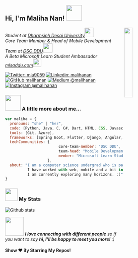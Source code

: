 <h2> Hi, I'm Maliha Nan! <img src="https://media.giphy.com/media/mGcNjsfWAjY5AEZNw6/giphy.gif" width="50"></h2>
<img align='right' src="https://media.giphy.com/media/ieyl9zmCjO4b4t6qoY/giphy.gif" width="24%">
<p><em>Student at <a href="https://www.ddu.ac.in/">Dharmsinh Desai University</a><img src="https://media.giphy.com/media/fYSnHlufseco8Fh93Z/giphy.gif" width="30"></br>Core Team Member & Head of Mobile Development Team at <a href="https://www.dscddu.com/">DSC DDU</a><img src="https://media.giphy.com/media/WUlplcMpOCEmTGBtBW/giphy.gif" width="30"></br>A Beta Microsoft Learn Student Ambassador <a href="https://www.mlsaddu.com/">mlsaddu.com</a><img src="https://media.giphy.com/media/kBrXyorjXo9Rh66RUf/giphy.gif" width="26">
</em></p>

[![Twitter: mia9059](https://img.shields.io/twitter/follow/mia9059?style=social)](https://twitter.com/mia9059)
[![Linkedin: malihanan](https://img.shields.io/badge/-malihanan-blue?style=flat-square&logo=Linkedin&logoColor=white&link=https://www.linkedin.com/in/thaianebraga/)](https://www.linkedin.com/in/malihanan/)
[![GitHub malihanan](https://img.shields.io/github/followers/malihanan?label=follow&style=social)](https://github.com/malihanan/)
[![Medium @malihanan](https://img.shields.io/badge/@malihanan-black?style=flat&logo=medium)](https://medium.com/@malihanan/)
[![Instagram @malihanan](https://img.shields.io/badge/@mia9059-833AB4?style=flat&logo=instagram)](https://www.instagram.com/mia9059/)


### <img src="https://media.giphy.com/media/VgCDAzcKvsR6OM0uWg/giphy.gif" width="50"> A little more about me...  

```javascript
var maliha = {
  pronouns: "she" | "her",
  code: [Python, Java, C, C#, Dart, HTML, CSS, Javascript],
  tools: [Git, Azure],
  frameworks: [Spring Boot, Flutter, Django, Angular, .Net],
  techCommunities: {
                        core-team-member: "DSC DDU",
                        team-head: "Mobile Development Team, DSC DDU",
                        member: "Microsoft Learn Student Ambassadors"
                   },
  about: "I am a computer science undergrad who is passionate about learning and creating solutions.\n
          I have worked with web, mobile and a bit in NLP.\n
          I am currently exploring many horizons. :)"
}
```
### <img src="https://media.giphy.com/media/cj87CxfRtrUifF3Ryk/giphy.gif" width="40"> My Stats 
![Github stats](https://github-readme-stats.vercel.app/api?username=malihanan&show_icons=true&hide_border=true)

<img src="https://media.giphy.com/media/LnQjpWaON8nhr21vNW/giphy.gif" width="60"> <em><b>I love connecting with different people</b> so if you want to say <b>hi, I'll be happy to meet you more!</b> :)</em>

#### Show ❤️ By Starring My Repos!
